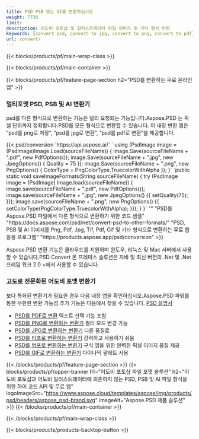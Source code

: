 ```yaml
---
title: PSD PSB 또는 AI를 변환하십시오
weight: 7730
limit: 
description: 어도비 포토샵 및 일러스트레이터 파일 이미지 및 기타 형식 변환
keywords: [convert psd, convert to jpg, convert to png, convert to pdf]
url: convert/
---
```


{{< blocks/products/pf/main-wrap-class >}}

{{< blocks/products/pf/main-container >}}

{{< blocks/products/pf/feature-page-section h2="PSD를 변환하는 무료 온라인 앱" >}}
<h3 class="headingpdleft">멀티포맷 PSD, PSB 및 AI 변환기</h3>
<p>psd를 다른 형식으로 변환하는 기능은 널리 요청되는 기능입니다.Aspose.PSD 는 픽셀 단위까지 정확합니다.PSD를 모든 형식으로 변환할 수 있습니다. 이 내장 변환 앱은 “psd를 png로 저장”, “psd를 jpg로 변환”, “psd를 pdf로 변환”을 제공합니다.</p>
{{< psd/conversion `https://api.aspose.ai/` 
`    using (PsdImage image = (PsdImage)Image.Load(sourceFileName))
    {
        image.Save(sourceFileName + ".pdf", new PdfOptions());
        image.Save(sourceFileName + ".jpg",  new JpegOptions() { Quality = 75 });
        image.Save(sourceFileName + ".png",  new PngOptions() {  ColorType = PngColorType.TruecolorWithAlpha });
    }` 
	`public static void saveImageFormats(String sourceFileName) {
        try (PsdImage image = (PsdImage) Image.load(sourceFileName)) {
            image.save(sourceFileName + ".pdf", new PdfOptions());
            image.save(sourceFileName + ".jpg", new JpegOptions() {{
                setQuality(75);
            }});
            image.save(sourceFileName + ".png", new PngOptions() {{
                setColorType(PngColorType.TruecolorWithAlpha);
            }});
        }
    }` 
"" 
"PSD를 Aspose.PSD 파일에서 다른 형식으로 변환하기 위한 코드 샘플"  "https://docs.aspose.com/psd/net/convert-psd-to-other-formats/" 
"PSD, PSB 및 AI 이미지를 Png, Pdf, Jpg, Tif, Pdf, Gif 및 기타 형식으로 변환하는 무료 웹 응용 프로그램" "https://products.aspose.app/psd/conversion" >}}
<br />
<p>Aspose.PSD 변환 기능은 클라우드를 지원하며 윈도우, 리눅스 및 Mac 서버에서 사용할 수 있습니다.PSD Convert 온 프레미스 솔루션은 자바 및 최신 버전의 .Net 및 .Net 프레임 워크 2.0 +에서 사용할 수 있습니다.</p>

<h3 class="headingpdleft">고도로 전문화된 어도비 포맷 변환기</h3>
<p>보다 특화된 변환기가 필요한 경우 다음 내장 앱을 확인하십시오.Aspose.PSD 파워를 통한 무한한 변환 가능성.추가 기능은 다음에서 찾을 수 있습니다. <a href="https://docs.aspose.com/psd/">PSD 설명서</a></p>
<ul>
<li><a href="to-pdf">PSD를 PDF로 변환</a> 텍스트 선택 기능 포함</li>
<li><a href="to-png">PSD를 PNG로 변환하는 변환기</a> 컬러 모드 변경 가능</li>
<li><a href="to-jpg">PSD를 JPG로 변환하는 변환기</a> 다른 품질로</li>
<li><a href="to-tiff">PSD를 티프로 변환하는 변환기</a> 강력하고 사용하기 쉬움</li>
<li><a href="to-bmp">PSD를 범프로 변환하는 변환기</a> 구식 앱을 위한 완벽한 픽셀 이미지 품질 제공</li>
<li><a href="to-gif">PSD를 GIF로 변환하는 변환기</a> 다이나믹 팔레트 사용</li>
</ul>

{{< /blocks/products/pf/feature-page-section >}}
{{< blocks/products/pf/upper-banner h1="어도비 포토샵 파일 포맷 솔루션" h2="어도비 포토샵과 어도비 일러스트레이터에 의존하지 않는 PSD, PSB 및 AI 파일 형식을 위한 하이 코드 API 및 무료 앱" logoImageSrc="https://www.aspose.cloud/templates/aspose/img/products/psd/headers/aspose_psd-brand.svg" imageAlt="Aspose.PSD 제품 솔루션" >}}
{{< /blocks/products/pf/main-container >}}


{{< /blocks/products/pf/main-wrap-class >}}

{{< blocks/products/products-backtop-button >}}

